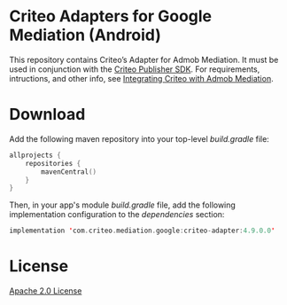 # Criteo Adapters for Google Mediation (Android)
This repository contains Criteo’s Adapter for Admob Mediation. It must be used in conjunction with the [Criteo Publisher SDK](https://github.com/criteo/android-publisher-sdk). 
For requirements, intructions, and other info, see [Integrating Criteo with Admob Mediation](https://publisherdocs.criteotilt.com/app/android/mediation/admob/).

# Download
Add the following maven repository into your top-level *build.gradle* file:

```kotlin
allprojects {
    repositories {
        mavenCentral()
    }
}
```

Then, in your app's module *build.gradle* file, add the following implementation configuration to the *dependencies* section:

```kotlin
implementation 'com.criteo.mediation.google:criteo-adapter:4.9.0.0'
```

# License
[Apache 2.0 License](http://www.apache.org/licenses/LICENSE-2.0.html)

